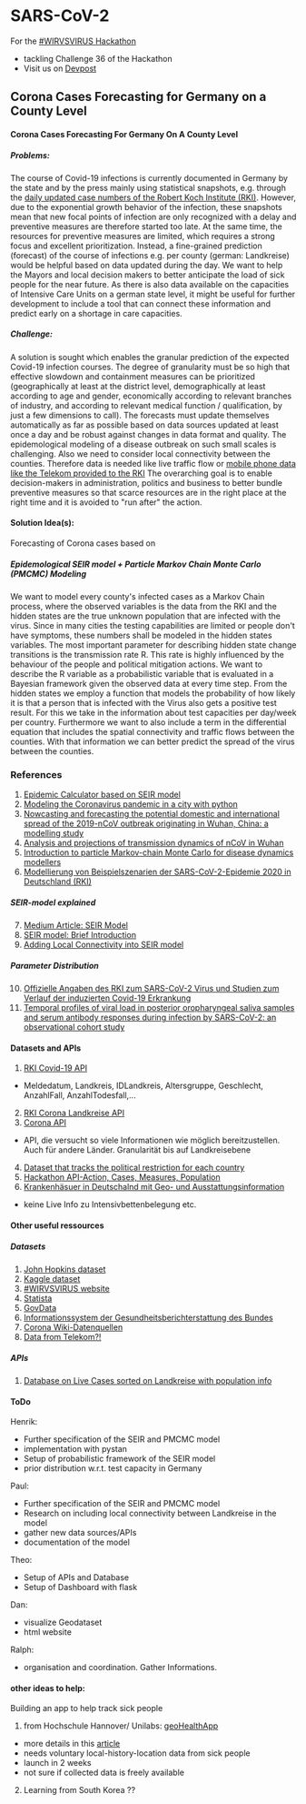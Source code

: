 # SARS-CoV-2
For the [#WIRVSVIRUS Hackathon](https://wirvsvirushackathon.org/) 
- tackling Challenge 36 of the Hackathon
- Visit us on [Devpost](https://devpost.com/software/corona-cases-forecasting-for-germany-on-a-county-level#updates)

## Corona Cases Forecasting for Germany on a County Level
#### Corona Cases Forecasting For Germany On A County Level
##### Problems:
The course of Covid-19 infections is currently documented in Germany by the state and by the press mainly using statistical snapshots, e.g. through the [daily updated case numbers of the Robert Koch Institute (RKI)](https://www.rki.de/DE/Content/InfAZ/N/Neuartiges_Coronavirus/Fallzahlen.html). However, due to the exponential growth behavior of the infection, these snapshots mean that new focal points of infection are only recognized with a delay and preventive measures are therefore started too late. At the same time, the resources for preventive measures are limited, which requires a strong focus and excellent prioritization. Instead, a fine-grained prediction (forecast) of the course of infections e.g. per county (german: Landkreise) would be helpful based on data updated during the day. We want to help the Mayors and local decision makers to better anticipate the load of sick people for the near future. As there is also data available on the capacities of Intensive Care Units on a german state level, it might be useful for further development to include a tool that can connect these information and predict early on a shortage in care capacities.


##### Challenge:

A solution is sought which enables the granular prediction of the expected Covid-19 infection courses. The degree of granularity must be so high that effective slowdown and containment measures can be prioritized (geographically at least at the district level, demographically at least according to age and gender, economically according to relevant branches of industry, and according to relevant medical function / qualification, by just a few dimensions to call). The forecasts must update themselves automatically as far as possible based on data sources updated at least once a day and be robust against changes in data format and quality. The epidemological modeling of a disease outbreak on such small scales is challenging. Also we need to consider local connectivity between the counties. Therefore data is needed like live traffic flow or [mobile phone data like the Telekom provided to the RKI](https://www.telekom.com/de/konzern/details/corona-vorhersage-telekom-unterstuetzt-rki-596772)
The overarching goal is to enable decision-makers in administration, politics and business to better bundle preventive measures so that scarce resources are in the right place at the right time and it is avoided to "run after" the action. 


#### Solution Idea(s):
Forecasting of Corona cases based on

##### Epidemological SEIR model + Particle Markov Chain Monte Carlo (PMCMC) Modeling
We want to model every county's infected cases as a Markov Chain process, where the observed variables is the data from the RKI and the hidden states are the true unknown population that are infected with the virus. Since in many cities the testing capabilities are limited or people don't have symptoms, these numbers shall be modeled in the hidden states variables. The most important parameter for describing hidden state change transitions is the transmission rate R. This rate is highly influenced by the behaviour of the people and political mitigation actions. We want to describe the R variable as a probabilistic variable that is evaluated in a Bayesian framework given the observed data at every time step. From the hidden states we employ a function that models the probability of how likely it is that a person that is infected with the Virus also gets a positive test result. For this we take in the information about test capacities per day/week per country. Furthermore we want to also include a term in the differential equation that includes the spatial connectivity and traffic flows between the counties. With that information we can better predict the spread of the virus between the counties.



### References
1) [Epidemic Calculator based on SEIR model](http://gabgoh.github.io/COVID/index.html)
2) [Modeling the Coronavirus pandemic in a city with python](https://towardsdatascience.com/modelling-the-coronavirus-epidemic-spreading-in-a-city-with-python-babd14d82fa2)
3) [Nowcasting and forecasting the potential domestic and international spread of the 2019-nCoV outbreak originating in Wuhan, China: a modelling study](https://www.thelancet.com/action/showPdf?pii=S0140-6736%2820%2930260-9)
4) [Analysis and projections of transmission dynamics of nCoV in Wuhan](https://cmmid.github.io/topics/covid19/current-patterns-transmission/wuhan-early-dynamics.html)
5) [Introduction to particle Markov-chain Monte Carlo for disease dynamics modellers](https://www.sciencedirect.com/science/article/pii/S1755436519300301)
6) [Modellierung von Beispielszenarien der SARS-CoV-2-Epidemie 2020 in Deutschland (RKI)](https://www.rki.de/DE/Content/InfAZ/N/Neuartiges_Coronavirus/Modellierung_Deutschland.pdf?__blob=publicationFile)

##### SEIR-model explained
7) [Medium Article: SEIR Model](https://towardsdatascience.com/social-distancing-to-slow-the-coronavirus-768292f04296)
8) [SEIR model: Brief Introduction](http://www.public.asu.edu/~hnesse/classes/seir.html)
9) [Adding Local Connectivity into SEIR model](https://www.sciencedirect.com/science/article/abs/pii/S0025556413002113)

##### Parameter Distribution
10) [Offizielle Angaben des RKI zum SARS-CoV-2 Virus und Studien zum Verlauf der induzierten Covid-19 Erkrankung](https://www.rki.de/DE/Content/InfAZ/N/Neuartiges_Coronavirus/Steckbrief.html#doc13776792bodyText5)
11) [Temporal profiles of viral load in posterior oropharyngeal saliva samples and serum antibody responses during infection by SARS-CoV-2: an observational cohort study](https://www.thelancet.com/journals/laninf/article/PIIS1473-3099(20)30196-1/fulltext#seccestitle140)

#### Datasets and APIs 

1) [RKI Covid-19 API](https://npgeo-corona-npgeo-de.hub.arcgis.com/datasets/dd4580c810204019a7b8eb3e0b329dd6_0)
- Meldedatum, Landkreis, IDLandkreis, Altersgruppe, Geschlecht, AnzahlFall, AnzahlTodesfall,...
2) [RKI Corona Landkreise API](https://npgeo-corona-npgeo-de.hub.arcgis.com/datasets/917fc37a709542548cc3be077a786c17_0)
3) [Corona API](https://github.com/CoronaAPI)
- API, die versucht so viele Informationen wie möglich bereitzustellen. Auch für andere Länder. Granularität bis auf  Landkreisebene
4) [Dataset that tracks the political restriction for each country](https://www.bsg.ox.ac.uk/research/research-projects/oxford-covid-19-government-response-tracker)
5) [Hackathon API-Action, Cases, Measures, Population](https://bene.gridpiloten.de:4712/api/ui/#/Source)
6) [Krankenhäsuer in Deutschalnd mit Geo- und Ausstattungsinformation](https://npgeo-corona-npgeo-de.hub.arcgis.com/datasets/348b643c8b234cdc8b1b345210975b87_0?geometry=-21.311%2C46.261%2C42.365%2C55.880)
- keine Live Info zu Intensivbettenbelegung etc.

#### Other useful ressources

##### Datasets
1) [John Hopkins dataset](https://github.com/CSSEGISandData/COVID-19)
2) [Kaggle dataset](https://www.kaggle.com/sudalairajkumar/novel-corona-virus-2019-dataset)
3) [#WIRVSVIRUS website](https://wirvsvirushackathon.org/ressourcen/)
4) [Statista](https://de.statista.com)
5) [GovData](https://www.govdata.de)
6) [Informationssystem der
Gesundheitsberichterstattung des Bundes](http://www.gbe-bund.de/gbe10/pkg_isgbe5.prc_isgbe?p_uid=gast&p_aid=24350729&p_sprache=D)
7) [Corona Wiki-Datenquellen](https://coronawiki.net/index.php?title=Datenquellen)
9) [Data from Telekom?!](https://www.heise.de/newsticker/meldung/Corona-Krise-Deutsche-Telekom-liefert-anonymisierte-Handydaten-an-RKI-4685191.html)

##### APIs
1) [Database on Live Cases sorted on Landkreise with population info](https://public.fusionbase.io/explore/covid19-germany/data)


#### ToDo
Henrik: 
- Further specification of the SEIR and PMCMC model
- implementation with pystan
- Setup of probabilistic framework of the SEIR model
- prior distribution w.r.t. test capacity in Germany

Paul: 
- Further specification of the SEIR and PMCMC model
- Research on including local connectivity between Landkreise in the model
- gather new data sources/APIs
- documentation of the model

Theo: 
- Setup of APIs and Database
- Setup of Dashboard with flask

Dan: 
- visualize Geodataset
- html website

Ralph:
- organisation and coordination. Gather Informations. 


#### other ideas to help: 
Building an app to help track sick people
1) from Hochschule Hannover/ Unilabs: [geoHealthApp](https://www.geohealthapp.de/)

- more details in this [article](https://www.heise.de/newsticker/meldung/Medizinische-Hochschule-Hannover-und-Ubilabs-entwickeln-Corona-App-4680487.html)
- needs voluntary local-history-location data from sick people
- launch in 2 weeks
- not sure if collected data is freely available

2) Learning from South Korea ??
